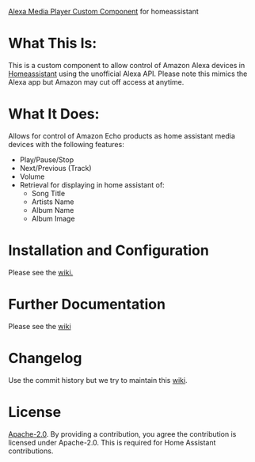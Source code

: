 [Alexa Media Player Custom Component](https://github.com/custom-components/alexa_media_player) for homeassistant

# What This Is:
This is a custom component to allow control of Amazon Alexa devices in [Homeassistant](https://home-assistant.io) using the unofficial Alexa API. Please note this mimics the Alexa app but Amazon may cut off access at anytime.

# What It Does:
Allows for control of Amazon Echo products as home assistant media devices with the following features:

* Play/Pause/Stop
* Next/Previous (Track)
* Volume
* Retrieval for displaying in home assistant of:
  * Song Title
  * Artists Name
  * Album Name
  * Album Image

# Installation and Configuration
Please see the [wiki.](https://github.com/custom-components/alexa_media_player/wiki/Configuration)


# Further Documentation
Please see the [wiki](https://github.com/custom-components/alexa_media_player/wiki)

# Changelog
Use the commit history but we try to maintain this [wiki](https://github.com/custom-components/alexa_media_player/wiki/Changelog).

# License
[Apache-2.0](LICENSE). By providing a contribution, you agree the contribution is licensed under Apache-2.0. This is required for Home Assistant contributions.
